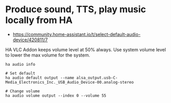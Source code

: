 # Produce sound, TTS, play music locally from HA


- https://community.home-assistant.io/t/select-default-audio-device/420811/7


HA VLC Addon keeps volume level at 50% always. 
Use system volume level to lower the max volume for the system.

```shell
ha audio info

# Set default
ha audio default output --name alsa_output.usb-C-Media_Electronics_Inc._USB_Audio_Device-00.analog-stereo

# Change volume
ha audio volume output --index 0 --volume 55
```